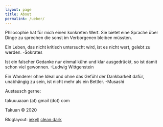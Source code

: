 ```yaml
---
layout: page
title: About
permalink: /ueber/
---
```


Philosophie hat für mich einen konkreten Wert. Sie bietet eine Sprache über Dinge zu sprechen die sonst im Verborgenen bleiben müssten.

Ein Leben, das nicht kritisch untersucht wird, ist es nicht wert, gelebt zu werden. -Sokrates

Ist ein falscher Gedanke nur einmal kühn und klar ausgedrückt, so ist damit schon viel gewonnen. -Ludwig Wittgenstein

Ein Wanderer ohne Ideal und ohne das Gefühl der Dankbarkeit dafür, unabhängig zu sein, ist nicht mehr als ein Bettler. -Musashi

Austausch gerne:

takuuuaaan (at) gmail (dot) com

Takuan © 2020

Bloglayout: [jekyll](https://jekyllrb.com) [clean dark](https://github.com/streetturtle/jekyll-clean-dark)
